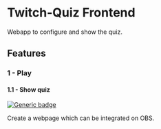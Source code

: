 # Twitch-Quiz Frontend

Webapp to configure and show the quiz.

## Features
### 1 - Play
#### 1.1 - Show quiz
[![Generic badge](https://img.shields.io/badge/TODO-b71c1c.svg)](https://shields.io/)

Create a webpage which can be integrated on OBS.